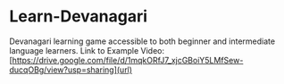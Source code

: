 # Learn-Devanagari
Devanagari learning game accessible to both beginner and intermediate language learners. 
Link to Example Video: [https://drive.google.com/file/d/1mqkORfJ7_xjcGBoiY5LMfSew-ducqOBg/view?usp=sharing](url)
